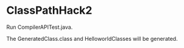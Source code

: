 ClassPathHack2
==============

Run CompilerAPITest.java.

The GeneratedClass.class and HelloworldClasses will be generated.

